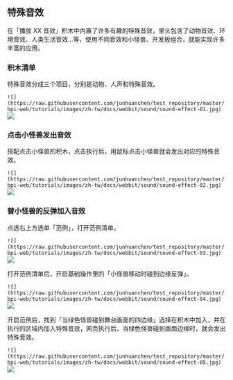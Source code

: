 ## 特殊音效

在「播放 XX 音效」积木中内置了许多有趣的特殊音效，里头包含了动物音效、环境音效、人类生活音效...等，使用不同音效和小怪兽、开发板组合，就能实现许多丰富的应用。

### 积木清单

特殊音效分成三个项目，分别是动物、人声和特殊音效。

```![](https://raw.githubusercontent.com/junhuanchen/test_repository/master/bpi-web/tutorials/images/zh-tw/docs/webbit/sound/sound-effect-01.jpg)```
![](https://codimd.s3.shivering-isles.com/demo/uploads/upload_01ae1bf1b04810c7cb106aab9bdabf91.jpg)

### 点击小怪兽发出音效

搭配点击小怪兽的积木，点击执行后，用鼠标点击小怪兽就会发出对应的特殊音效。

```![](https://raw.githubusercontent.com/junhuanchen/test_repository/master/bpi-web/tutorials/images/zh-tw/docs/webbit/sound/sound-effect-02.jpg)```
![](https://codimd.s3.shivering-isles.com/demo/uploads/upload_f34f3980273799bfb98a1058ece8e423.png)


### 替小怪兽的反弹加入音效

点选右上方选单「范例」，打开范例清单。

```![](https://raw.githubusercontent.com/junhuanchen/test_repository/master/bpi-web/tutorials/images/zh-tw/docs/webbit/sound/sound-effect-03.jpg)```
![](https://codimd.s3.shivering-isles.com/demo/uploads/upload_1010989345dc7e884addd9c63c571e1a.png)


打开范例清单后，开启基础操作里的「小怪兽移动时碰到边缘反弹」。

```![](https://raw.githubusercontent.com/junhuanchen/test_repository/master/bpi-web/tutorials/images/zh-tw/docs/webbit/sound/sound-effect-04.jpg)```
![](https://codimd.s3.shivering-isles.com/demo/uploads/upload_6288679620bdf7de696162aeb65f8e45.png)


开启范例后，找到「当绿色怪兽碰到舞台画面的四边缘」选择在积木中加入，并在执行的区域内加入特殊音效，网页执行后，当绿色怪兽碰到画面边缘时，就会发出特殊音效。

```![](https://raw.githubusercontent.com/junhuanchen/test_repository/master/bpi-web/tutorials/images/zh-tw/docs/webbit/sound/sound-effect-05.jpg)```
![](https://codimd.s3.shivering-isles.com/demo/uploads/upload_b9ab26b295f96de6e39a2c3e54f09697.png)
